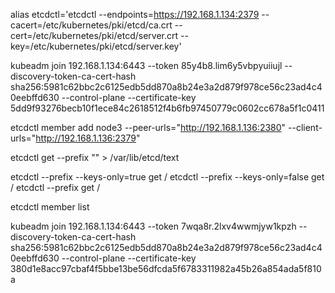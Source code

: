 alias etcdctl='etcdctl --endpoints=https://192.168.1.134:2379 --cacert=/etc/kubernetes/pki/etcd/ca.crt --cert=/etc/kubernetes/pki/etcd/server.crt --key=/etc/kubernetes/pki/etcd/server.key'

kubeadm join 192.168.1.134:6443 --token 85y4b8.lim6y5vbpyuiiujl --discovery-token-ca-cert-hash sha256:5981c62bbc2c6125edb5dd870a8b24e3a2d879f978ce56c23ad4c40eebffd630 --control-plane --certificate-key 5dd9f93276becb10f1ece84c2618512f4b6fb97450779c0602cc678a5f1c0411

etcdctl member add node3 --peer-urls="http://192.168.1.136:2380"  --client-urls="http://192.168.1.136:2379"

etcdctl get --prefix "" > /var/lib/etcd/text

etcdctl  --prefix --keys-only=true get /
etcdctl  --prefix --keys-only=false get /
etcdctl --prefix   get /

etcdctl member list


 kubeadm join 192.168.1.134:6443 --token 7wqa8r.2lxv4wwmjyw1kpzh --discovery-token-ca-cert-hash sha256:5981c62bbc2c6125edb5dd870a8b24e3a2d879f978ce56c23ad4c40eebffd630  --control-plane --certificate-key 380d1e8acc97cbaf4f5bbe13be56dfcda5f6783311982a45b26a854ada5f810a